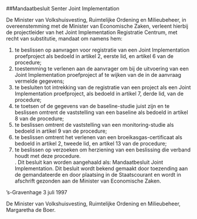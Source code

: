 <meta http-equiv='Content-Type' content='text/html; charset=utf-8' />

##Mandaatbesluit Senter Joint Implementation

De Minister van Volkshuisvesting, Ruimtelijke Ordening en Milieubeheer, in overeenstemming met de Minister van Economische Zaken,  verleent hierbij de projectleider van het Joint Implementation Registratie Centrum, met recht van substitutie, mandaat om namens hem:      
1.  te beslissen op aanvragen voor registratie van een Joint Implementation proefproject als bedoeld in artikel 2, eerste lid, en artikel 6 van de procedure;   
2.  toestemming te verlenen aan de aanvrager om bij de uitvoering van een Joint Implementation proefproject af te wijken van de in de aanvraag vermelde gegevens;   
3.  te besluiten tot intrekking van de registratie van een project als een Joint Implementation proefproject, als bedoeld in artikel 7, derde lid, van de procedure;   
4.  te toetsen of de gegevens van de baseline-studie juist zijn en te beslissen omtrent de vaststelling van een baseline als bedoeld in artikel 8 van de procedure;   
5.  te beslissen omtrent de vaststelling van een monitoring-studie als bedoeld in artikel 9 van de procedure;   
6.  te beslissen omtrent het verlenen van een broeikasgas-certificaat als bedoeld in artikel 2, tweede lid, en artikel 13 van de procedure;   
7.  te beslissen op verzoeken om herziening van een beslissing die verband houdt met deze procedure.   
.  Dit besluit kan worden aangehaald als: Mandaatbesluit Joint Implementation.      Dit besluit wordt bekend gemaakt door toezending aan de gemandateerde en door plaatsing in de Staatscourant en wordt in afschrift gezonden aan de Minister van Economische Zaken.   

’s-Gravenhage 
3 juli 1997    

De Minister van Volkshuisvesting, Ruimtelijke Ordening en Milieubeheer, 
Margaretha de Boer.      
